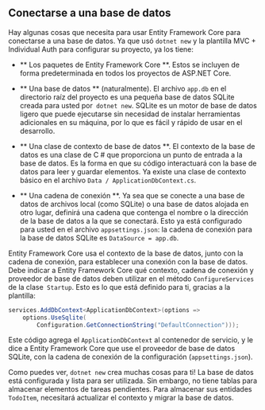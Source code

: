 ## Conectarse a una base de datos

Hay algunas cosas que necesita para usar Entity Framework Core para conectarse a una base de datos. Ya que usó `dotnet new` y la plantilla MVC + Individual Auth para configurar su proyecto, ya los tiene:

* ** Los paquetes de Entity Framework Core **. Estos se incluyen de forma predeterminada en todos los proyectos de ASP.NET Core.

* ** Una base de datos ** (naturalmente). El archivo `app.db` en el directorio raíz del proyecto es una pequeña base de datos SQLite creada para usted por` dotnet new`. SQLite es un motor de base de datos ligero que puede ejecutarse sin necesidad de instalar herramientas adicionales en su máquina, por lo que es fácil y rápido de usar en el desarrollo.

* ** Una clase de contexto de base de datos **. El contexto de la base de datos es una clase de C # que proporciona un punto de entrada a la base de datos. Es la forma en que su código interactuará con la base de datos para leer y guardar elementos. Ya existe una clase de contexto básico en el archivo `Data / ApplicationDbContext.cs`.

* ** Una cadena de conexión **. Ya sea que se conecte a una base de datos de archivos local (como SQLite) o una base de datos alojada en otro lugar, definirá una cadena que contenga el nombre o la dirección de la base de datos a la que se conectará. Esto ya está configurado para usted en el archivo `appsettings.json`: la cadena de conexión para la base de datos SQLite es `DataSource = app.db`.

Entity Framework Core usa el contexto de la base de datos, junto con la cadena de conexión, para establecer una conexión con la base de datos. Debe indicar a Entity Framework Core qué contexto, cadena de conexión y proveedor de base de datos deben utilizar en el método `ConfigureServices` de la clase` Startup`. Esto es lo que está definido para ti, gracias a la plantilla:

```csharp
services.AddDbContext<ApplicationDbContext>(options =>
    options.UseSqlite(
        Configuration.GetConnectionString("DefaultConnection")));
```

Este código agrega el `ApplicationDbContext` al contenedor de servicio, y le dice a Entity Framework Core que use el proveedor de base de datos SQLite, con la cadena de conexión de la configuración (`appsettings.json`).

Como puedes ver, `dotnet new` crea muchas cosas para ti! La base de datos está configurada y lista para ser utilizada. Sin embargo, no tiene tablas para almacenar elementos de tareas pendientes. Para almacenar sus entidades `TodoItem`, necesitará actualizar el contexto y migrar la base de datos.